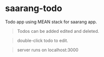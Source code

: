 # saarang-todo
Todo app using MEAN stack for saarang app.

>Todos can be added edited and deleted.

>double-click todo to edit.

>server runs on localhost:3000
